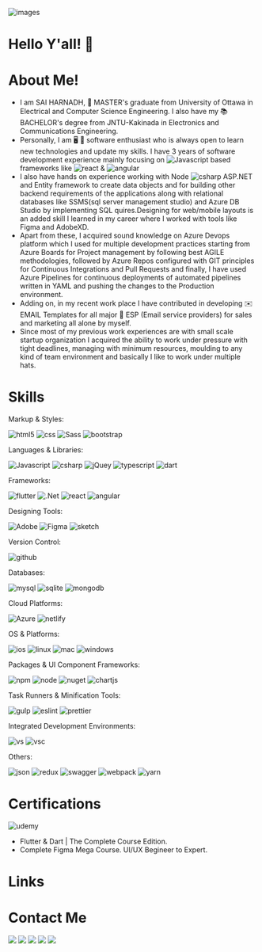 ![images](https://github.com/snadi043/MYPROFILE/assets/60456049/876dda45-6b2f-475b-b4ce-60fc765ec198)

# Hello Y'all! 👋

# About Me!

- I am SAI HARNADH, 📖 MASTER's graduate from University of Ottawa in Electrical and Computer Science Engineering. I also have my 📚 BACHELOR's degree from JNTU-Kakinada in Electronics and Communications Engineering.
- Personally, I am 🖥️ 📱 software enthusiast who is always open to learn new technologies and update my skills. I have 3 years of software development experience mainly focusing on ![Javascript](https://img.shields.io/badge/JavaScript-323330?style=for-the-badge&logo=javascript&logoColor=F7DF1E) based frameworks like ![react](https://img.shields.io/badge/React-20232A?style=for-the-badge&logo=react&logoColor=61DAFB)  & ![angular](https://img.shields.io/badge/AngularJS-E23237?style=for-the-badge&logo=angularjs&logoColor=white)
- I also have hands on experience working with Node ![csharp](https://img.shields.io/badge/C%23-239120?style=for-the-badge&logo=csharp&logoColor=white) ASP.NET and Entity framework to create data objects and for building other backend requirements of the applications along with relational databases like SSMS(sql server management studio) and Azure DB Studio by implementing SQL quires.Designing for web/mobile layouts is an added skill I learned in my career where I worked with tools like Figma and AdobeXD.
- Apart from these, I acquired sound knowledge on Azure Devops platform which I used for multiple development practices starting from Azure Boards for Project management by following best AGILE methodologies, followed by Azure Repos configured with GIT principles for Continuous Integrations and Pull Requests and finally, I have used Azure Pipelines for continuous deployments of automated pipelines written in YAML and pushing the changes to the Production environment.
- Adding on, in my recent work place I have contributed in developing ✉️ EMAIL Templates for all major 📨 ESP (Email service providers) for sales and marketing all alone by myself.
- Since most of my previous work experiences are with small scale startup organization I acquired the ability to work under pressure with tight deadlines, managing with minimum resources, moulding to any kind of team environment and basically I like to work under multiple hats.

# Skills
Markup & Styles:

![html5](https://img.shields.io/badge/HTML5-E34F26?style=for-the-badge&logo=html5&logoColor=white)
![css](https://img.shields.io/badge/CSS3-1572B6?style=for-the-badge&logo=css3&logoColor=white)
![Sass](https://img.shields.io/badge/Sass-CC6699?style=for-the-badge&logo=sass&logoColor=white)
![bootstrap](https://img.shields.io/badge/Bootstrap-563D7C?style=for-the-badge&logo=bootstrap&logoColor=white)

Languages & Libraries:

![Javascript](https://img.shields.io/badge/JavaScript-323330?style=for-the-badge&logo=javascript&logoColor=F7DF1E)
![csharp](https://img.shields.io/badge/C%23-239120?style=for-the-badge&logo=csharp&logoColor=white)
![jQuey](https://img.shields.io/badge/jQuery-0769AD?style=for-the-badge&logo=jquery&logoColor=white)
![typescript](https://img.shields.io/badge/TypeScript-007ACC?style=for-the-badge&logo=typescript&logoColor=white)
![dart](https://img.shields.io/badge/Dart-0175C2?style=for-the-badge&logo=dart&logoColor=white)

Frameworks:

![flutter](https://img.shields.io/badge/Flutter-02569B?style=for-the-badge&logo=flutter&logoColor=white)
![.Net](https://img.shields.io/badge/.NET-512BD4?style=for-the-badge&logo=dotnet&logoColor=white)
![react](https://img.shields.io/badge/React-20232A?style=for-the-badge&logo=react&logoColor=61DAFB)
![angular](https://img.shields.io/badge/AngularJS-E23237?style=for-the-badge&logo=angularjs&logoColor=white)

Designing Tools:

![Adobe](https://img.shields.io/badge/Adobe%20XD-470137?style=for-the-badge&logo=Adobe%20XD&logoColor=#FF61F6)
![Figma](https://img.shields.io/badge/Figma-F24E1E?style=for-the-badge&logo=figma&logoColor=white)
![sketch](https://img.shields.io/badge/Sketch-FFB387?style=for-the-badge&logo=sketch&logoColor=black)

Version Control:

![github](https://img.shields.io/badge/GitHub-100000?style=for-the-badge&logo=github&logoColor=white)

Databases:

![mysql](https://img.shields.io/badge/MySQL-005C84?style=for-the-badge&logo=mysql&logoColor=white)
![sqlite](https://img.shields.io/badge/Sqlite-003B57?style=for-the-badge&logo=sqlite&logoColor=white)
![mongodb](https://img.shields.io/badge/MongoDB-4EA94B?style=for-the-badge&logo=mongodb&logoColor=white)

Cloud Platforms:

![Azure](https://img.shields.io/badge/Azure_DevOps-0078D7?style=for-the-badge&logo=azure-devops&logoColor=white)
![netlify](https://img.shields.io/badge/Netlify-00C7B7?style=for-the-badge&logo=netlify&logoColor=white)

OS & Platforms:

![ios](https://img.shields.io/badge/iOS-000000?style=for-the-badge&logo=ios&logoColor=white)
![linux](https://img.shields.io/badge/Linux-FCC624?style=for-the-badge&logo=linux&logoColor=black)
![mac](https://img.shields.io/badge/mac%20os-000000?style=for-the-badge&logo=apple&logoColor=white)
![windows](https://img.shields.io/badge/Windows-0078D6?style=for-the-badge&logo=windows&logoColor=white)

Packages & UI Component Frameworks:

![npm](https://img.shields.io/badge/npm-CB3837?style=for-the-badge&logo=npm&logoColor=white)
![node](https://img.shields.io/badge/Node%20js-339933?style=for-the-badge&logo=nodedotjs&logoColor=white)
![nuget](https://img.shields.io/badge/NuGet-004880?style=for-the-badge&logo=nuget&logoColor=white)
![chartjs](https://img.shields.io/badge/Chart%20js-FF6384?style=for-the-badge&logo=chartdotjs&logoColor=white)

Task Runners & Minification Tools:

![gulp](https://img.shields.io/badge/Gulp-CF4647?style=for-the-badge&logo=gulp&logoColor=white)
![eslint](https://img.shields.io/badge/eslint-3A33D1?style=for-the-badge&logo=eslint&logoColor=white)
![prettier](https://img.shields.io/badge/prettier-1A2C34?style=for-the-badge&logo=prettier&logoColor=F7BA3E)

Integrated Development Environments:

![vs](https://img.shields.io/badge/Visual_Studio-5C2D91?style=for-the-badge&logo=visual%20studio&logoColor=white)
![vsc](https://img.shields.io/badge/Visual_Studio_Code-0078D4?style=for-the-badge&logo=visual%20studio%20code&logoColor=white)

Others:

![json](https://img.shields.io/badge/json-5E5C5C?style=for-the-badge&logo=json&logoColor=white)
![redux](https://img.shields.io/badge/Redux-593D88?style=for-the-badge&logo=redux&logoColor=white)
![swagger](https://img.shields.io/badge/Swagger-85EA2D?style=for-the-badge&logo=Swagger&logoColor=white)
![webpack](https://img.shields.io/badge/Webpack-8DD6F9?style=for-the-badge&logo=Webpack&logoColor=white)
![yarn](https://img.shields.io/badge/Yarn-2C8EBB?style=for-the-badge&logo=yarn&logoColor=white)


# Certifications

![udemy](https://img.shields.io/badge/Udemy-EC5252?style=for-the-badge&logo=Udemy&logoColor=white)
- Flutter & Dart | The Complete Course Edition.
- Complete Figma Mega Course. UI/UX Begineer to Expert.

# Links

# Contact Me
<a href="mailto:nsharnadh18@gmail.com?"><img src="https://img.shields.io/badge/gmail-%23DD0031.svg?&style=for-the-badge&logo=gmail&logoColor=white"/></a>
<a href="https://github.com/snadi043/MYPROFILE/edit/main/README.md"><img src="https://img.shields.io/badge/GitHub-100000?style=for-the-badge&logo=github&logoColor=white"/></a>
<a href="https://www.linkedin.com/in/sai-harnadh-n-28823a170/"><img src="https://img.shields.io/badge/LinkedIn-0077B5?style=for-the-badge&logo=linkedin&logoColor=white"/></a>
<a href="https://saihportfolio.netlify.app"><img src="https://img.shields.io/badge/Portfolio-255E63?style=for-the-badge&logo=About.me&logoColor=white"/></a>
<a href=""><img src="https://img.shields.io/badge/Zoom-2D8CFF?style=for-the-badge&logo=zoom&logoColor=white"/></a>

